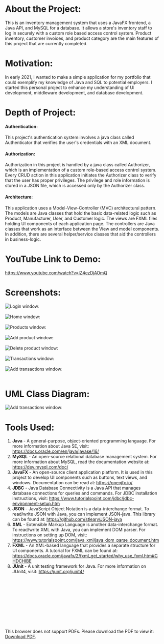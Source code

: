 # About the Project:

This is an inventory management system that uses a JavaFX frontend, a
Java API, and MySQL for a database. It allows a store's 
inventory staff to log in securely with a custom role based access control 
system. Product inventory, customer invoices, and 
product category are the main features of this project that are
currently completed. 

# Motivation:
In early 2021, I wanted to make a simple application for my portfolio that
could exemplify my knowledge of Java and SQL to potential employers. 
I started this personal project to enhance my understanding of UI 
development, middleware development, and database development.

# Depth of Project:
#### Authentication:
This project's authentication system involves a java class 
called Authenticator that verifies the user's credentials with 
an XML document.

#### Authorization:
Authorization in this project is handled by a java class called 
Authorizer, which is an implementation of a custom role-based access 
control system. Every CRUD action in this application initiates
the Authorizer class to verify that the user has proper 
privileges. The privilege and role information is stored in a 
JSON file, which is accessed only by the Authorizer class.

#### Architecture:
This application uses a Model-View-Controller (MVC) architectural 
pattern. The models are Java classes that hold the basic data-related 
logic such as Product, Manufacturer, User, and Customer logic. The views
are FXML files holding UI components of each application page.
The controllers are Java classes that work as an interface between 
the View and model components. In addition, there are several helper/service
classes that aid the controllers in business-logic.


# YouTube Link to Demo:
https://www.youtube.com/watch?v=lZ4ezDjAOmQ

# Screenshots:
![Login window:](src/main/resources/screenshots/Login_2-12-21.jpg)
<br/><br/>
![Home window:](src/main/resources/screenshots/Home_4-30-21.jpg)
<br/><br/>
![Products window:](src/main/resources/screenshots/Products_2-18-21.jpg)
<br/><br/>
![Add product window:](src/main/resources/screenshots/AddProduct_4-30-21.jpg)
<br/><br/>
![Delete product window:](src/main/resources/screenshots/DeleteProduct_4-30-21.jpg)
<br/><br/>
![Transactions window:](src/main/resources/screenshots/Transactions_4-30-21.jpg)
<br/><br/>
![Add transactions window:](src/main/resources/screenshots/AddTransaction_4-30-21.jpg)
<br/><br/>

# UML Class Diagram:
![Add transactions window:](src/main/resources/UML/Class_Diagram.jpg)

# Tools Used:
1. **Java** - A general-purpose, object-oriented programming language. For more
   information about Java SE, visit: 
   https://docs.oracle.com/en/java/javase/16/
2. **MySQL** - An open-source relational database management system. For
   more information about MySQL, read the documentation website at:
   https://dev.mysql.com/doc/
3. **JavaFX** - An open-source client application platform. It is used in 
   this project to develop UI components such as buttons, text views,
   and windows. Documentation can be read at: https://openjfx.io/
4. **JDBC** - Java Database Connectivity is a Java API that manages
   database connections for queries and commands. For JDBC installation 
   instructions, visit: 
   https://www.tutorialspoint.com/jdbc/jdbc-environment-setup.htm
5. **JSON** - JavaScript Object Notation is a data-interchange format.
   To read/write JSON with Java, you can implement JSON-java. This
   library can be found at: https://github.com/stleary/JSON-java
6. **XML** - Extensible Markup Language is another data-interchange format.
   To read/write XML with Java, you can implement DOM parser. For
   instructions on setting up DOM, visit: 
   https://www.tutorialspoint.com/java_xml/java_dom_parse_document.htm
7. **FXML** - An XML-based language that provides a separate structure
   for UI components. A tutorial for FXML can be found at: 
   https://docs.oracle.com/javafx/2/fxml_get_started/why_use_fxml.htm#CHDCHIBE
8. **JUnit** - A unit testing framework for Java. For more information on
   JUnit4, visit: https://junit.org/junit4/

<object data="InventoryManagementSys_Class_Diagram.pdf" type="application/pdf" width="700px" height="700px">
    <embed src="InventoryManagementSys_Class_Diagram.pdf">
        <p>This browser does not support PDFs. Please download the PDF to view it: <a href="InventoryManagementSys_Class_Diagram.pdf">Download PDF</a>.</p>
    </embed>
</object>